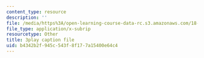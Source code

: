 ```yaml
---
content_type: resource
description: ''
file: /media/https%3A/open-learning-course-data-rc.s3.amazonaws.com/18-02sc-multivariable-calculus-fall-2010/b4342b2f945c543f8f177a15400e64c4_tkAgpKg-tPs.vtt
file_type: application/x-subrip
resourcetype: Other
title: 3play caption file
uid: b4342b2f-945c-543f-8f17-7a15400e64c4
---
```

